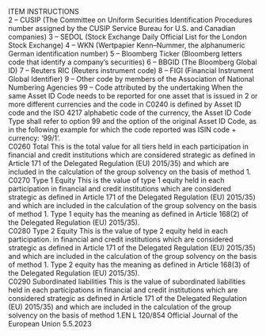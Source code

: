  
ITEM  INSTRUCTIONS  
2 – CUSIP (The Committee on Uniform Securities Identification Procedures 
number assigned by the CUSIP Service Bureau for U.S. and Canadian companies) 
3 – SEDOL (Stock Exchange Daily Official List for the London Stock Exchange) 
4 – WKN (Wertpapier Kenn–Nummer, the alphanumeric German identification 
number) 
5 – Bloomberg Ticker (Bloomberg letters code that identify a company’s securities) 
6 – BBGID (The Bloomberg Global ID) 
7 – Reuters RIC (Reuters instrument code) 
8 – FIGI (Financial Instrument Global Identifier) 
9 – Other code by members of the Association of National Numbering Agencies 
99 – Code attributed by the undertaking 
When the same Asset ID Code needs to be reported for one asset that is issued in 
2 or more different currencies and the code in C0240 is defined by Asset ID code 
and the ISO 4217 alphabetic code of the currency, the Asset ID Code Type shall 
refer to option 99 and the option of the original Asset ID Code, as in the 
following example for which the code reported was ISIN code + currency: ‘99/1’.  
C0260  Total  This is the total value for all tiers held in each participation in financial and credit 
institutions which are considered strategic as defined in Article 171 of the 
Delegated Regulation (EU) 2015/35) and which are included in the calculation 
of the group solvency on the basis of method 1.  
C0270  Type 1 Equity  This is the value of type 1 equity held in each participation in financial and credit 
institutions which are considered strategic as defined in Article 171 of the 
Delegated Regulation (EU) 2015/35) and which are included in the calculation 
of the group solvency on the basis of method 1. 
Type 1 equity has the meaning as defined in Article 168(2) of the Delegated 
Regulation (EU) 2015/35).  
C0280  Type 2 Equity  This is the value of type 2 equity held in each participation. in financial and credit 
institutions which are considered strategic as defined in Article 171 of the 
Delegated Regulation (EU) 2015/35) and which are included in the calculation 
of the group solvency on the basis of method 1. 
Type 2 equity has the meaning as defined in Article 168(3) of the Delegated 
Regulation (EU) 2015/35).  
C0290  Subordinated liabilities  This is the value of subordinated liabilities held in each participations in financial 
and credit institutions which are considered strategic as defined in Article 171 of 
the Delegated Regulation (EU) 2015/35) and which are included in the calculation 
of the group solvency on the basis of method 1.EN  L 120/854 Official Journal of the European Union 5.5.2023